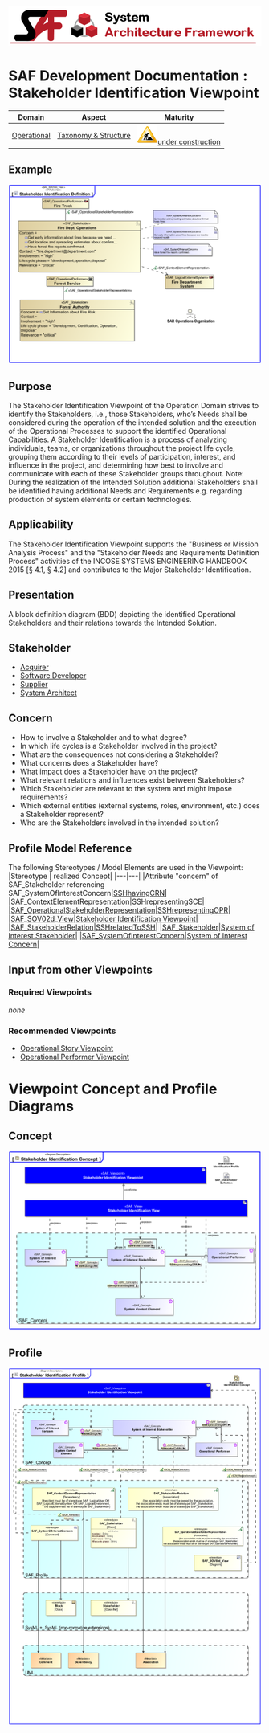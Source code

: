 ![System Architecture Framework](../../diagrams/Banner_SAF.png)
# SAF Development Documentation : Stakeholder Identification Viewpoint
|**Domain**|**Aspect**|**Maturity**|
| --- | --- | --- |
|[Operational](../../domains.md#Domain-Operational)|[Taxonomy & Structure](../../aspects.md#Aspect-Taxonomy-&-Structure)|![Under Construction](../../diagrams/Under_construction_icon-yellow.svg )[under construction](../../using-saf/maturity.md#under-construction)|
## Example
![Stakeholder-Identification-Viewpoint-primary-example.svg](../../diagrams/vp-examples/Stakeholder-Identification-Viewpoint-primary-example.svg)
## Purpose
The Stakeholder Identification Viewpoint of the Operation Domain strives to identify the Stakeholders, i.e., those Stakeholders, who’s Needs shall be considered during the operation of the intended solution and the execution of the Operational Processes to support the identified Operational Capabilities. A Stakeholder Identification is a process of analyzing individuals, teams, or organizations throughout the project life cycle, grouping them according to their levels of participation, interest, and influence in the project, and determining how best to involve and communicate with each of these Stakeholder groups throughout.
Note: During the realization of the Intended Solution additional Stakeholders shall be identified having additional Needs and Requirements e.g. regarding production of system elements or certain technologies. 
## Applicability
The Stakeholder Identification Viewpoint supports the "Business or Mission Analysis Process" and the "Stakeholder Needs and Requirements Definition Process" activities of the INCOSE SYSTEMS ENGINEERING HANDBOOK 2015 [§ 4.1, § 4.2] and contributes to the Major Stakeholder Identification.
## Presentation
A block definition diagram (BDD) depicting the identified Operational Stakeholders and their relations  towards the Intended Solution.

## Stakeholder
* [Acquirer](../../stakeholders.md#Acquirer)
* [Software Developer](../../stakeholders.md#Software-Developer)
* [Supplier](../../stakeholders.md#Supplier)
* [System Architect](../../stakeholders.md#System-Architect)
## Concern
* How to involve a Stakeholder and to what degree?
* In which life cycles is a Stakeholder involved in the project?
* What are the consequences not considering a Stakeholder?
* What concerns does a Stakeholder have?
* What impact does a Stakeholder have on the project?
* What relevant relations and influences exist between Stakeholders?
* Which Stakeholder are relevant to the system and might impose requirements?
* Which external entities (external systems, roles, environment, etc.) does a Stakeholder represent?
* Who are the Stakeholders involved in the intended solution?
## Profile Model Reference
The following Stereotypes / Model Elements are used in the Viewpoint:
|Stereotype | realized Concept|
|---|---|
|Attribute "concern" of SAF_Stakeholder referencing SAF_SystemOfInterestConcern|[SSHhavingCRN](../concept/concepts.md#SSHhavingCRN)|
|[SAF_ContextElementRepresentation](../../stereotypes.md#SAF_ContextElementRepresentation)|[SSHrepresentingSCE](../concept/concepts.md#SSHrepresentingSCE)|
|[SAF_OperationalStakeholderRepresentation](../../stereotypes.md#SAF_OperationalStakeholderRepresentation)|[SSHrepresentingOPR](../concept/concepts.md#SSHrepresentingOPR)|
|[SAF_SOV02d_View](../../stereotypes.md#SAF_SOV02d_View)|[Stakeholder Identification Viewpoint](../concept/concepts.md#Stakeholder-Identification-Viewpoint)|
|[SAF_StakeholderRelation](../../stereotypes.md#SAF_StakeholderRelation)|[SSHrelatedToSSH](../concept/concepts.md#SSHrelatedToSSH)|
|[SAF_Stakeholder](../../stereotypes.md#SAF_Stakeholder)|[System of Interest Stakeholder](../concept/concepts.md#System-of-Interest-Stakeholder)|
|[SAF_SystemOfInterestConcern](../../stereotypes.md#SAF_SystemOfInterestConcern)|[System of Interest Concern](../concept/concepts.md#System-of-Interest-Concern)|
## Input from other Viewpoints
### Required Viewpoints
*none*
### Recommended Viewpoints
* [Operational Story Viewpoint](Operational-Story-Viewpoint.md)
* [Operational Performer Viewpoint](Operational-Performer-Viewpoint.md)
# Viewpoint Concept and Profile Diagrams
## Concept
![Stakeholder Identification Concept](diagrams/Stakeholder-Identification-Concept.svg)
## Profile
![Stakeholder Identification Profile](diagrams/Stakeholder-Identification-Profile.svg)
